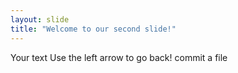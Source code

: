 ```yaml
---
layout: slide
title: "Welcome to our second slide!"
---
```

Your text
Use the left arrow to go back!
commit a file
